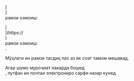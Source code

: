 [<br host>] <br action> рамзи озмоиш: <br code>

[<br host>](https://<br host>) <br action> рамзи озмоиш: <br code>.

Мӯҳлати ин рамзи тасдиқ пас аз як соат тамом мешавад.

Агар шумо муроҷиат накарда бошед <br action>, лутфан ин почтаи электрониро сарфи назар кунед.